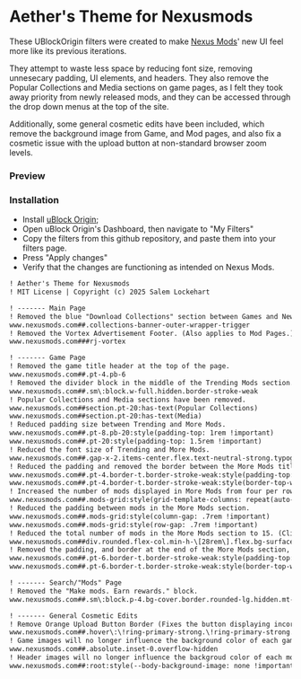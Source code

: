 # Aether's Theme for Nexusmods
These UBlockOrigin filters were created to make [Nexus Mods](https://www.nexusmods.com/)' new UI feel more like its previous iterations.

They attempt to waste less space by reducing font size, removing unnesecary padding, UI elements, and headers. They also remove the Popular Collections and Media sections on game pages, as I felt they took away priority from newly released mods, and they can be accessed through the drop down menus at the top of the site.

Additionally, some general cosmetic edits have been included, which remove the background image from Game, and Mod pages, and also fix a cosmetic issue with the upload button at non-standard browser zoom levels.
### Preview
### Installation
* Install [uBlock Origin](https://ublockorigin.com/);
* Open uBlock Origin's Dashboard, then navigate to "My Filters"
* Copy the filters from this github repository, and paste them into your filters page.
* Press "Apply changes"
* Verify that the changes are functioning as intended on Nexus Mods.

```txt
! Aether's Theme for Nexusmods
! MIT License | Copyright (c) 2025 Salem Lockehart

! ------- Main Page
! Removed the blue "Download Collections" section between Games and News & Updates
www.nexusmods.com##.collections-banner-outer-wrapper-trigger
! Removed the Vortex Advertisement Footer. (Also applies to Mod Pages.)
www.nexusmods.com###rj-vortex

! ------- Game Page
! Removed the game title header at the top of the page.
www.nexusmods.com##.pt-4.pb-6
! Removed the divider block in the middle of the Trending Mods section.
www.nexusmods.com##.sm\:block.w-full.hidden.border-stroke-weak
! Popular Collections and Media sections have been removed.
www.nexusmods.com##section.pt-20:has-text(Popular Collections)
www.nexusmods.com##section.pt-20:has-text(Media)
! Reduced padding size between Trending and More Mods.
www.nexusmods.com##.pt-8.pb-20:style(padding-top: 1rem !important)
www.nexusmods.com##.pt-20:style(padding-top: 1.5rem !important)
! Reduced the font size of Trending and More Mods.
www.nexusmods.com##.gap-x-2.items-center.flex.text-neutral-strong.typography-heading-sm:style(font-size: .875rem !important)
! Reduced the padding and removed the border between the More Mods title and the section itself.
www.nexusmods.com##.pt-4.border-t.border-stroke-weak:style(padding-top: 0rem !important)
www.nexusmods.com##.pt-4.border-t.border-stroke-weak:style(border-top-width: 0px !important)
! Increased the number of mods displayed in More Mods from four per row to five.
www.nexusmods.com##.mods-grid:style(grid-template-columns: repeat(auto-fill, minmax(14rem, 1fr)) !important)
! Reduced the padding between mods in the More Mods section.
www.nexusmods.com##.mods-grid:style(column-gap: .7rem !important)
www.nexusmods.com##.mods-grid:style(row-gap: .7rem !important)
! Reduced the total number of mods in the More Mods section to 15. (Clicking "View more mods" will show you the 16th mod)
www.nexusmods.com##div.rounded.flex-col.min-h-\[28rem\].flex.bg-surface-low.group\/mod-tile.\@container\/mod-tile:nth-of-type(16)
! Removed the padding, and border at the end of the More Mods section, between the View more mods button.
www.nexusmods.com##.pt-6.border-t.border-stroke-weak:style(padding-top: 0rem !important)
www.nexusmods.com##.pt-6.border-t.border-stroke-weak:style(border-top-width: 0px !important)

! ------- Search/"Mods" Page
! Removed the "Make mods. Earn rewards." block.
www.nexusmods.com##.sm\:block.p-4.bg-cover.border.rounded-lg.hidden.mt-4.bg-creator-weak.border-creator-subdued

! ------- General Cosmetic Edits
! Remove Orange Upload Button Border (Fixes the button displaying incorrectly at non-standard browser zoom levels.)
www.nexusmods.com##.hover\:\!ring-primary-strong.\!ring-primary-strong.hover\:text-neutral-strong.text-neutral-moderate.hover\:ring-stroke-strong.ring-stroke-moderate.ring-1.hover-overlay.cursor-pointer.min-w-24.px-3.min-h-9.before\:rounded.rounded.items-center.justify-center.flex.\[\&\>\*\:first-child\]\:relative.whitespace-nowrap.transition.relative:style(--tw-ring-shadow: var(--tw-ring-inset) 0 0 0 calc(0px + var(--tw-ring-offset-width)) var(--tw-ring-color) !important)
! Game images will no longer influence the background color of each game page.
www.nexusmods.com##.absolute.inset-0.overflow-hidden
! Header images will no longer influence the backgroud color of each mod page.
www.nexusmods.com##:root:style(--body-background-image: none !important;)
```
